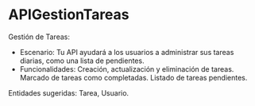 # APIGestionTareas
Gestión de Tareas:  
* Escenario: Tu API ayudará a los usuarios a administrar sus tareas diarias, como una lista de pendientes. 
* Funcionalidades: Creación, actualización y eliminación de tareas. Marcado de tareas como completadas. Listado de tareas pendientes. 

Entidades sugeridas: Tarea, Usuario.
